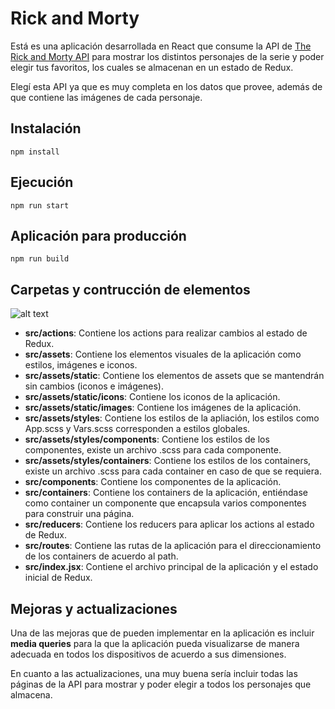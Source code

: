 # Rick and Morty

Está es una aplicación desarrollada en React que consume la API de [The Rick and Morty API](https://rickandmortyapi.com/) para mostrar los distintos personajes de la serie y poder elegir tus favoritos, los cuales se almacenan en un estado de Redux.
 
Elegí esta API ya que es muy completa en los datos que provee, además de que contiene las imágenes de cada personaje.

## Instalación
```
npm install
```

## Ejecución
```
npm run start
```

## Aplicación para producción
```
npm run build
```

## Carpetas y contrucción de elementos

![alt text](https://i.imgur.com/xzOvSrr.png "Logo Title Text 1")

* **src/actions**: Contiene los actions para realizar cambios al estado de Redux.
* **src/assets**: Contiene los elementos visuales de la aplicación como estilos, imágenes e iconos.
* **src/assets/static**: Contiene los elementos de assets que se mantendrán sin cambios (iconos e imágenes).
* **src/assets/static/icons**: Contiene los iconos de la aplicación.
* **src/assets/static/images**: Contiene los imágenes de la aplicación.
* **src/assets/styles**: Contiene los estilos de la apliación, los estilos como App.scss y Vars.scss corresponden a estilos globales.
* **src/assets/styles/components**: Contiene los estilos de los componentes, existe un archivo .scss para cada componente.
* **src/assets/styles/containers**: Contiene los estilos de los containers, existe un archivo .scss para cada container en caso de que se requiera.
* **src/components**: Contiene los componentes de la aplicación.
* **src/containers**: Contiene los containers de la aplicación, entiéndase como container un componente que encapsula varios componentes para construir una página.
* **src/reducers**: Contiene los reducers para aplicar los actions al estado de Redux.
* **src/routes**: Contiene las rutas de la aplicación para el direccionamiento de los containers de acuerdo al path.
* **src/index.jsx**: Contiene el archivo principal de la aplicación y el estado inicial de Redux.

## Mejoras y actualizaciones
Una de las mejoras que de pueden implementar en la aplicación es incluir **media queries** para la que la aplicación pueda visualizarse de manera adecuada en todos los dispositivos de acuerdo a sus dimensiones.

En cuanto a las actualizaciones, una muy buena sería incluir todas las páginas de la API para mostrar y poder elegir a todos los personajes que almacena.
